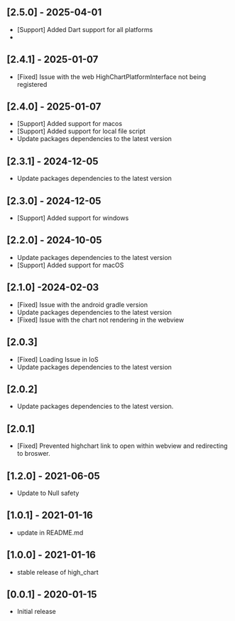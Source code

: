 ## [2.5.0] - 2025-04-01
- [Support] Added Dart support for all platforms
- 


## [2.4.1] - 2025-01-07
- [Fixed] Issue with the web HighChartPlatformInterface not being registered

## [2.4.0] - 2025-01-07
- [Support] Added support for macos
- [Support] Added support for local file script
- Update packages dependencies to the latest version


## [2.3.1] - 2024-12-05
- Update packages dependencies to the latest version

## [2.3.0] - 2024-12-05
- [Support] Added support for windows

## [2.2.0] - 2024-10-05
- Update packages dependencies to the latest version
- [Support] Added support for macOS

## [2.1.0] -2024-02-03
- [Fixed] Issue with the android gradle version
- Update packages dependencies to the latest version
- [Fixed] Issue with the chart not rendering in the webview


## [2.0.3]

- [Fixed] Loading Issue in IoS 
- Update packages dependencies to  the latest version 


## [2.0.2]

- Update packages dependencies to  the latest version.


## [2.0.1]

- [Fixed] Prevented highchart link to open within webview and redirecting to broswer.

## [1.2.0] - 2021-06-05

- Update to Null safety

## [1.0.1] - 2021-01-16

- update in README.md

## [1.0.0] - 2021-01-16

- stable release of high_chart

## [0.0.1] - 2020-01-15

- Initial release
